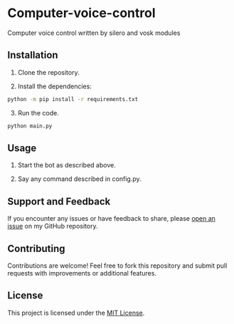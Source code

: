 # Computer-voice-control
Computer voice control written by silero and vosk modules

## Installation

1. Clone the repository.

2. Install the dependencies:

```bash
python -m pip install -r requirements.txt
```

3. Run the code.

```bash
python main.py
```

## Usage
1. Start the bot as described above.

2. Say any command described in config.py.

## Support and Feedback

If you encounter any issues or have feedback to share, please [open an issue](https://github.com/troubleShooter239/MinecraftBots/issues) on my GitHub repository.

## Contributing

Contributions are welcome! Feel free to fork this repository and submit pull requests with improvements or additional features.

## License
This project is licensed under the [MIT License](LICENSE).
